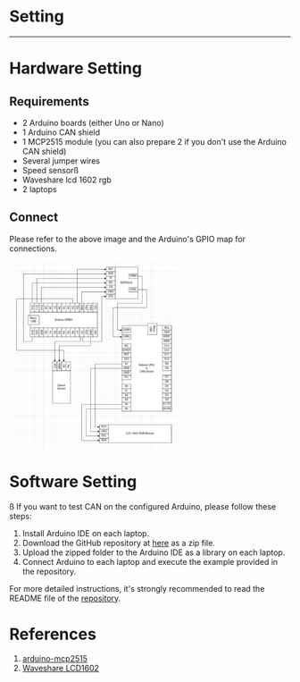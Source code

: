 # Setting

---

# Hardware Setting

## Requirements

- 2 Arduino boards (either Uno or Nano)
- 1 Arduino CAN shield
- 1 MCP2515 module (you can also prepare 2 if you don't use the Arduino CAN shield)
- Several jumper wires
- Speed sensorß
- Waveshare lcd 1602 rgb
- 2 laptops

## Connect

Please refer to the above image and the Arduino's GPIO map for connections.

<img src="../../images/arduino_can_GPIO.png" alt="Alt text" width="60%" height="60%"/>

# Software Setting
ß
If you want to test CAN on the configured Arduino, please follow these steps:

1. Install Arduino IDE on each laptop.
2. Download the GitHub repository at [here](https://github.com/autowp/arduino-mcp2515) as a zip file.
3. Upload the zipped folder to the Arduino IDE as a library on each laptop.
4. Connect Arduino to each laptop and execute the example provided in the repository.

For more detailed instructions, it's strongly recommended to read the README file of the [repository](https://github.com/autowp/arduino-mcp2515).

# References

1. [arduino-mcp2515](https://github.com/autowp/arduino-mcp2515.git)
2. [Waveshare LCD1602](https://www.waveshare.com/wiki/LCD1602_RGB_Module)


